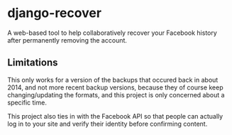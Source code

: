 # django-recover
A web-based tool to help collaboratively recover your Facebook history after permanently removing the account.

## Limitations

This only works for a version of the backups that occured back in about 2014, and not more recent backup versions, because they of course keep changing/updating the formats, and this project is only concerned about a specific time.

This project also ties in with the Facebook API so that people can actually log in to your site and verify their identity before confirming content.
